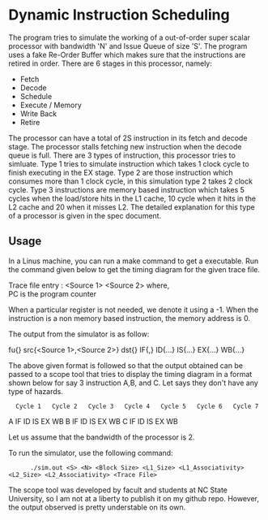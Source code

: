 # Dynamic Instruction Scheduling

The program tries to simulate the working of a out-of-order super scalar processor with bandwidth 'N' and Issue Queue of size 'S'. The program uses a fake Re-Order Buffer which makes sure that the instructions are retired in order. There are 6 stages in this processor, namely: 

- Fetch 
- Decode
- Schedule 
- Execute / Memory  
- Write Back 
- Retire 

The processor can have a total of 2S instruction in its fetch and decode stage. The processor stalls fetching new instruction when the decode queue is full. There are 3 types of instruction, this processor tries to simluate. Type 1 tries to simulate instruction which takes 1 clock cycle to finish executing in the EX stage. Type 2 are those instruction which consumes more than 1 clock cycle, in this simulation type 2 takes 2 clock cycle. Type 3 instructions are memory based instruction which takes 5 cycles when the load/store hits in the L1 cache, 10 cycle when it hits in the L2 cache and 20 when it misses L2. The detailed explanation for this type of a processor is given in the spec document. 

## Usage

In a Linus machine, you can run a make command to get a executable. Run the command given below to get the timing diagram for the given trace file. 

Trace file entry : <PC> <Type> <Destination Register> <Source 1> <Source 2> <Memory Address>
where,  
  PC is the program counter
 
 When a particular register is not needed, we denote it using a -1. When the instruction is a non memory based instruction, the memory address is 0. 
 
 The output from the simulator is as follow: 
 
 <Sequence Number> fu{<Type>} src{<Source 1>,<Source 2>} dst{<Destination Register>} IF{<begin cycle>,<duration>} ID{...} IS{...} EX{...} WB{...}
  
 The above given format is followed so that the output obtained can be passed to a scope tool that tries to display the timing diagram in a format shown below for say 3 instruction A,B, and C. Let says they don't have any type of hazards. 
 
      Cycle 1   Cycle 2   Cycle 3   Cycle 4   Cycle 5   Cycle 6   Cycle 7
   A    IF        ID        IS        EX        WB
   B    IF        ID        IS        EX        WB
   C              IF        ID        IS        EX        WB
 
 Let us assume that the bandwidth of the processor is 2. 
 
 To run the simulator, use the following command: 
 
          ./sim.out <S> <N> <Block Size> <L1_Size> <L1_Associativity> <L2_Size> <L2_Associativity> <Trace File>
          
          
The scope tool was developed by facult and students at NC State University, so I am not at a liberty to publish it on my github repo. However, the output observed is pretty understable on its own. 
